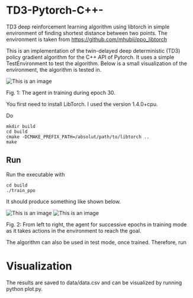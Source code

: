 # TD3-Pytorch-C++-
TD3 deep reinforcement learning algorithm using libtorch in simple environment of finding shortest distance between two points. The environment is taken from https://github.com/mhubii/ppo_libtorch

This is an implementation of the twin-delayed deep deterministic (TD3) policy gradient algorithm for the C++ API of Pytorch. It uses a simple TestEnvironment to test the algorithm. Below is a small visualization of the environment, the algorithm is tested in.

![This is an image](/img/epoch_30.gif)


Fig. 1: The agent in training during epoch 30.

You first need to install LibTorch. I used the version 1.4.0+cpu.

Do
```
mkdir build
cd build
cmake -DCMAKE_PREFIX_PATH=/absolut/path/to/libtorch ..
make
```
## Run
Run the executable with
```
cd build
./train_ppo
```

It should produce something like shown below.


![This is an image](/img/epoch_4.gif)
![This is an image](/img/epoch_11.gif)

Fig. 2: From left to right, the agent for successive epochs in training mode as it takes actions in the environment to reach the goal.

The algorithm can also be used in test mode, once trained. Therefore, run

# Visualization
The results are saved to data/data.csv and can be visualized by running python plot.py.
